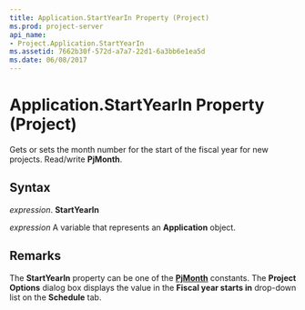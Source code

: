 ```yaml
---
title: Application.StartYearIn Property (Project)
ms.prod: project-server
api_name:
- Project.Application.StartYearIn
ms.assetid: 7662b30f-572d-a7a7-22d1-6a3bb6e1ea5d
ms.date: 06/08/2017
---
```



# Application.StartYearIn Property (Project)

Gets or sets the month number for the start of the fiscal year for new projects. Read/write **PjMonth**.


## Syntax

 _expression_. **StartYearIn**

 _expression_ A variable that represents an **Application** object.


## Remarks

The **StartYearIn** property can be one of the **[PjMonth](pjmonth-enumeration-project.md)** constants. The **Project Options** dialog box displays the value in the **Fiscal year starts in** drop-down list on the **Schedule** tab.


